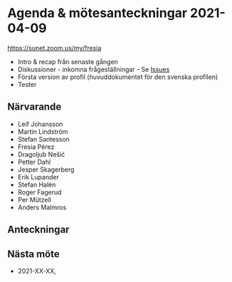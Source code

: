 # Agenda & mötesanteckningar 2021-04-09

https://sunet.zoom.us/my/fresia


* Intro & recap från senaste gången
* Diskussioner - inkomna frågeställningar - Se [Issues](https://github.com/oidc-sweden/specifications/issues)
* Första version av profil (huvuddokumentet för den svenska profilen)
* Tester


## Närvarande

* Leif Johansson
* Martin Lindström
* Stefan Santesson
* Fresia Pérez
* Dragoljub Nešić
* Petter Dahl
* Jesper Skagerberg
* Erik Lupander
* Stefan Halén
* Roger Fagerud
* Per Mützell
* Anders Malmros

## Anteckningar



## Nästa möte

* 2021-XX-XX, 
 

